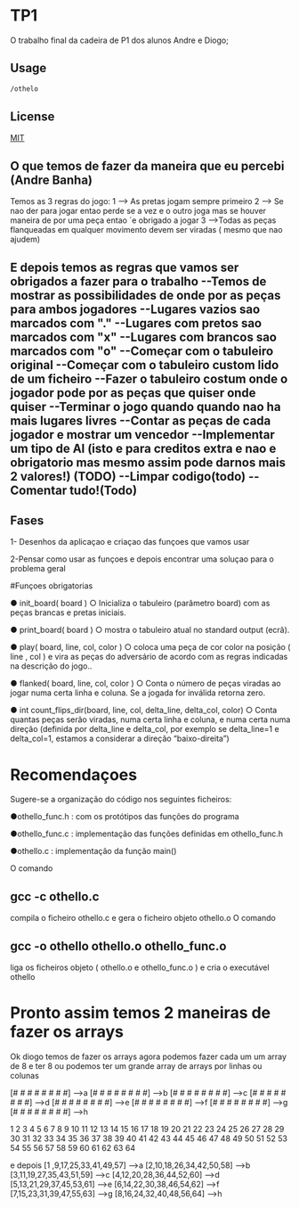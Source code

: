 # TP1
O trabalho final da cadeira de P1 dos alunos Andre e Diogo;
## Usage 

```bash
/othelo
```

## License
[MIT](https://choosealicense.com/licenses/mit/)

## O que temos de fazer da maneira que eu percebi (Andre Banha)

Temos as 3 regras do jogo:
1 --> As pretas jogam sempre primeiro
2 --> Se nao der para jogar entao perde se a vez e o outro joga mas se houver maneira de por uma peça entao ´e obrigado a jogar
3 -->Todas as peças flanqueadas em qualquer movimento devem ser viradas ( mesmo que nao ajudem)

E depois temos as regras que vamos ser obrigados a fazer para o trabalho
--Temos de mostrar as possibilidades de onde por as peças para ambos jogadores
--Lugares vazios sao marcados com "."
--Lugares com pretos sao marcados com "x"
--Lugares com brancos sao marcados com "o"
--Começar com o tabuleiro original
--Começar com o tabuleiro custom lido de um ficheiro
--Fazer o tabuleiro costum onde o jogador pode por as peças que quiser onde quiser
--Terminar o jogo quando quando nao ha mais lugares livres
--Contar as peças de cada jogador e mostrar um vencedor
--Implementar um tipo de AI (isto e para creditos extra e nao e obrigatorio mas mesmo assim pode darnos mais 2 valores!) (TODO)
--Limpar codigo(todo)
--Comentar tudo!(Todo)
--

## Fases

1- Desenhos da aplicaçao e criaçao das funçoes que vamos usar

2-Pensar como usar as funçoes e depois encontrar uma soluçao para o problema geral

#Funçoes obrigatorias

● init_board( board )
    ○ Inicializa o tabuleiro (parâmetro board) com as peças brancas e pretas iniciais.

● print_board( board )
    ○ mostra o tabuleiro atual no standard output (ecrã).

● play( board, line, col, color )
    ○ coloca uma peça de cor color na posição ( line , col ) e vira as peças do adversário
de acordo com as regras indicadas na descrição do jogo..



● flanked( board, line, col, color )
    ○ Conta o número de peças viradas ao jogar numa certa linha e coluna. Se a jogada for
inválida retorna zero.

● int count_flips_dir(board, line, col, delta_line, delta_col,
color)
    ○ Conta quantas peças serão viradas, numa certa linha e coluna, e numa certa numa
direção (definida por delta_line e delta_col, por exemplo se delta_line=1 e
delta_col=1, estamos a considerar a direção “baixo-direita”)

# Recomendaçoes

Sugere-se a organização do código nos seguintes ficheiros:

●othello_func.h : com os protótipos das funções do programa

●othello_func.c : implementação das funções definidas em othello_func.h

●othello.c : implementação da função main()

O comando
## gcc -c othello.c
compila o ficheiro othello.c e gera o ficheiro objeto othello.o
O comando
## gcc -o othello othello.o othello_func.o
liga os ficheiros objeto ( othello.o e othello_func.o ) e cria o executável othello


# Pronto assim temos 2 maneiras de fazer os arrays
Ok diogo temos de fazer os arrays agora podemos fazer cada um um array de 8 e ter 8 ou podemos ter um grande array de arrays por linhas ou colunas

[# # # # # # # #]  -->a
[# # # # # # # #]  -->b
[# # # # # # # #]  -->c
[# # # # # # # #]  -->d
[# # # # # # # #]  -->e
[# # # # # # # #]  -->f
[# # # # # # # #]  -->g
[# # # # # # # #]  -->h

 1  2  3  4  5  6  7  8
 9 10 11 12 13 14 15 16
17 18 19 20 21 22 23 24
25 26 27 28 29 30 31 32
33 34 35 36 37 38 39 40
41 42 43 44 45 46 47 48
49 50 51 52 53 54 55 56
57 58 59 60 61 62 63 64

e depois 
[1 ,9,17,25,33,41,49,57]  -->a
[2,10,18,26,34,42,50,58]  -->b  
[3,11,19,27,35,43,51,59]  -->c
[4,12,20,28,36,44,52,60]  -->d
[5,13,21,29,37,45,53,61]  -->e
[6,14,22,30,38,46,54,62]  -->f
[7,15,23,31,39,47,55,63]  -->g
[8,16,24,32,40,48,56,64]  -->h